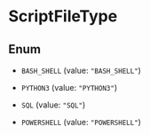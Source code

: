 

# ScriptFileType

## Enum


* `BASH_SHELL` (value: `"BASH_SHELL"`)

* `PYTHON3` (value: `"PYTHON3"`)

* `SQL` (value: `"SQL"`)

* `POWERSHELL` (value: `"POWERSHELL"`)




